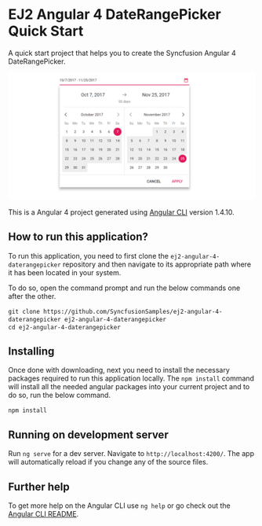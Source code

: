 # EJ2 Angular 4 DateRangePicker Quick Start
A quick start project that helps you to create the Syncfusion Angular 4 DateRangePicker.

![Angular 4 DateRangePicker](angular4daterangepicker.png "Angular 4 DateRangePicker")

This is a Angular 4 project generated using [Angular CLI](https://github.com/angular/angular-cli) version 1.4.10. 

## How to run this application?
To run this application, you need to first clone the `ej2-angular-4-daterangepicker` repository and then navigate to its appropriate path where it has been located in your system.

To do so, open the command prompt and run the below commands one after the other.

```
git clone https://github.com/SyncfusionSamples/ej2-angular-4-daterangepicker ej2-angular-4-daterangepicker
cd ej2-angular-4-daterangepicker
```

## Installing
Once done with downloading, next you need to install the necessary packages required to run this application locally. The `npm install` command will install all the needed angular packages into your current project and to do so, run the below command.

```
npm install
```

## Running on development server
Run `ng serve` for a dev server. Navigate to `http://localhost:4200/`. The app will automatically reload if you change any of the source files.

## Further help

To get more help on the Angular CLI use `ng help` or go check out the [Angular CLI README](https://github.com/angular/angular-cli/blob/master/README.md).
